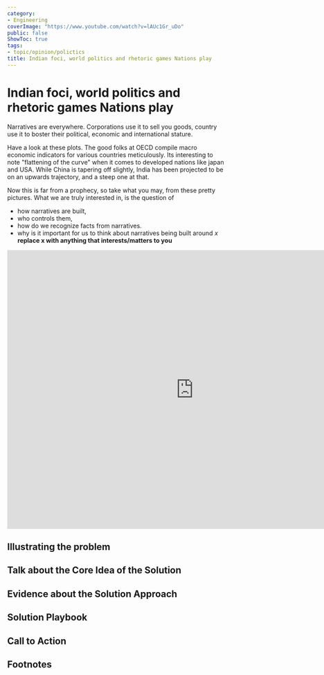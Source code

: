 ```yaml
---
category:
- Engineering
coverImage: "https://www.youtube.com/watch?v=lAUc1Gr_uDo"
public: false
ShowToc: true
tags:
- topic/opinion/polictics
title: Indian foci, world politics and rhetoric games Nations play
---
```


# Indian foci, world politics and rhetoric games Nations play

Narratives are everywhere. Corporations use it to sell you goods, country use it to boster their political, economic and international stature.

Have a look at these plots.
The good folks at OECD compile macro economic indicators for various countries meticulously.
Its interesting to note "flattening of the curve" when it comes to developed nations like japan and USA.
While China is tapering off slightly, India has been projected to be on an upwards trajectory, and a steep one at that.

Now this is far from a prophecy, so take what you may, from these pretty pictures.
What we are truly interested in, is the question of
- how narratives are built,
- who controls them,
- how do we recognize facts from narratives.
- why is it important for us to think about narratives being built around *x* **replace x with anything that interests/matters to you**

<iframe src="https://data.oecd.org/chart/7iN7" width="860" height="645" style="border: 0" mozallowfullscreen="true" webkitallowfullscreen="true" allowfullscreen="true">
OECD Chart: Real GDP long-term forecast, Total, Million US dollars, Annual, 2020 -- 2060
</iframe>

## Illustrating the problem

## Talk about the Core Idea of the Solution

## Evidence about the Solution Approach

## Solution Playbook

## Call to Action

## Footnotes
